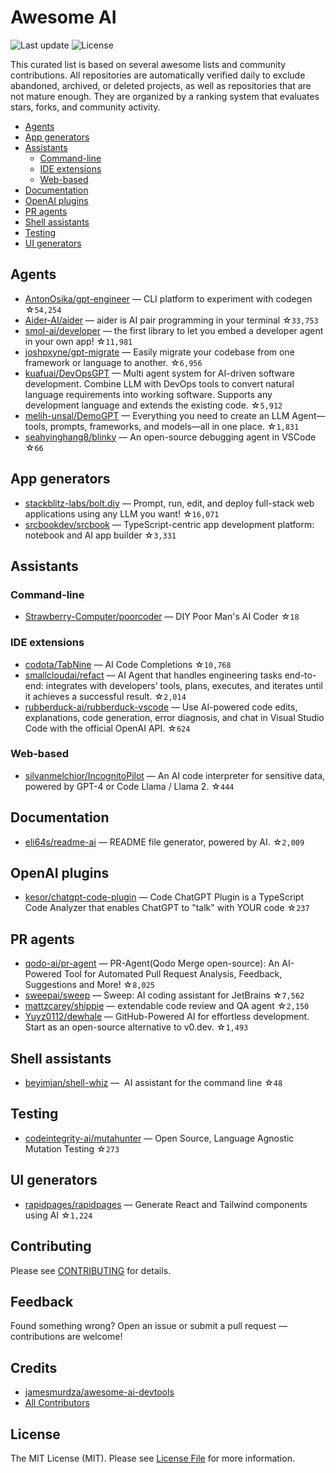 # Awesome AI

![Last update](https://img.shields.io/github/last-commit/abordage/awesome-ai?label=last%20update)
![License](https://img.shields.io/github/license/abordage/awesome-ai)

This curated list is based on several awesome lists and community contributions.
All repositories are automatically verified daily to exclude abandoned, archived, or deleted projects, as well as repositories that are not mature enough.
They are organized by a ranking system that evaluates stars, forks, and community activity.

- [Agents](#agents)
- [App generators](#app-generators)
- [Assistants](#assistants)
  - [Command-line](#command-line)
  - [IDE extensions](#ide-extensions)
  - [Web-based](#web-based)
- [Documentation](#documentation)
- [OpenAI plugins](#openai-plugins)
- [PR agents](#pr-agents)
- [Shell assistants](#shell-assistants)
- [Testing](#testing)
- [UI generators](#ui-generators)


## Agents

- [AntonOsika/gpt-engineer](https://github.com/AntonOsika/gpt-engineer) — CLI platform to experiment with codegen ☆`54,254`
- [Aider-AI/aider](https://github.com/Aider-AI/aider) — aider is AI pair programming in your terminal ☆`33,753`
- [smol-ai/developer](https://github.com/smol-ai/developer) — the first library to let you embed a developer agent in your own app! ☆`11,981`
- [joshpxyne/gpt-migrate](https://github.com/joshpxyne/gpt-migrate) — Easily migrate your codebase from one framework or language to another. ☆`6,956`
- [kuafuai/DevOpsGPT](https://github.com/kuafuai/DevOpsGPT) — Multi agent system for AI-driven software development. Combine LLM with DevOps tools to convert natural language requirements into working software. Supports any development language and extends the existing code. ☆`5,912`
- [melih-unsal/DemoGPT](https://github.com/melih-unsal/DemoGPT) — Everything you need to create an LLM Agent—tools, prompts, frameworks, and models—all in one place. ☆`1,831`
- [seahyinghang8/blinky](https://github.com/seahyinghang8/blinky) — An open-source debugging agent in VSCode ☆`66`
## App generators

- [stackblitz-labs/bolt.diy](https://github.com/stackblitz-labs/bolt.diy) — Prompt, run, edit, and deploy full-stack web applications using any LLM you want! ☆`16,071`
- [srcbookdev/srcbook](https://github.com/srcbookdev/srcbook) — TypeScript-centric app development platform: notebook and AI app builder ☆`3,331`
## Assistants

### Command-line

- [Strawberry-Computer/poorcoder](https://github.com/Strawberry-Computer/poorcoder) — DIY Poor Man's AI Coder ☆`18`
### IDE extensions

- [codota/TabNine](https://github.com/codota/TabNine) — AI Code Completions ☆`10,768`
- [smallcloudai/refact](https://github.com/smallcloudai/refact) — AI Agent that handles engineering tasks end-to-end: integrates with developers’ tools, plans, executes, and iterates until it achieves a successful result. ☆`2,014`
- [rubberduck-ai/rubberduck-vscode](https://github.com/rubberduck-ai/rubberduck-vscode) — Use AI-powered code edits, explanations, code generation, error diagnosis, and chat in Visual Studio Code with the official OpenAI API. ☆`624`
### Web-based

- [silvanmelchior/IncognitoPilot](https://github.com/silvanmelchior/IncognitoPilot) — An AI code interpreter for sensitive data, powered by GPT-4 or Code Llama / Llama 2. ☆`444`
## Documentation

- [eli64s/readme-ai](https://github.com/eli64s/readme-ai) — README file generator, powered by AI. ☆`2,009`
## OpenAI plugins

- [kesor/chatgpt-code-plugin](https://github.com/kesor/chatgpt-code-plugin) — Code ChatGPT Plugin is a TypeScript Code Analyzer that enables ChatGPT to "talk" with YOUR code ☆`237`
## PR agents

- [qodo-ai/pr-agent](https://github.com/qodo-ai/pr-agent) — PR-Agent(Qodo Merge open-source): An AI-Powered Tool for Automated Pull Request Analysis, Feedback, Suggestions and More! ☆`8,025`
- [sweepai/sweep](https://github.com/sweepai/sweep) — Sweep: AI coding assistant for JetBrains ☆`7,562`
- [mattzcarey/shippie](https://github.com/mattzcarey/shippie) — extendable code review and QA agent ☆`2,150`
- [Yuyz0112/dewhale](https://github.com/Yuyz0112/dewhale) — GitHub-Powered AI for effortless development. Start as an open-source alternative to v0.dev. ☆`1,493`
## Shell assistants

- [beyimjan/shell-whiz](https://github.com/beyimjan/shell-whiz) — ‍ AI assistant for the command line ☆`48`
## Testing

- [codeintegrity-ai/mutahunter](https://github.com/codeintegrity-ai/mutahunter) — Open Source, Language Agnostic Mutation Testing ☆`273`
## UI generators

- [rapidpages/rapidpages](https://github.com/rapidpages/rapidpages) — Generate React and Tailwind components using AI ☆`1,224`


## Contributing

Please see [CONTRIBUTING](.github/CONTRIBUTING.md) for details.

## Feedback

Found something wrong? Open an issue or submit a pull request — contributions are welcome!

## Credits

- [jamesmurdza/awesome-ai-devtools](https://github.com/jamesmurdza/awesome-ai-devtools)
- [All Contributors](https://github.com/abordage/awesome-ai/graphs/contributors)

## License

The MIT License (MIT). Please see [License File](LICENSE) for more information.